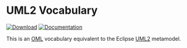 # UML2 Vocabulary

[![Download](https://api.bintray.com/packages/opencaesar/ontologies/eclipse-vocabularies/images/download.svg)](https://bintray.com/opencaesar/ontologies/eclipse-vocabularies/_latestVersion)
[![Documentation](https://img.shields.io/badge/Documentation-HTML-orange)](https://opencaesar.github.io/eclipse-vocabularies/build/oml/www.eclipse.org/uml2/5.0.0/UML.html) 

This is an [OML](https://github.com/opencaesar/oml) vocabulary equivalent to the Eclipse [UML2](https://www.eclipse.org/modeling/mdt/?project=uml2) metamodel. 
